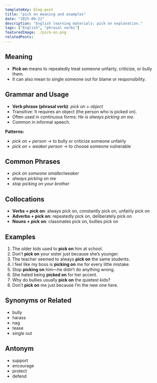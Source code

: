 ```yaml
---
templateKey: blog-post
title: "pick on meaning and examples"
date: "2025-09-21"
description: "English learning materials; pick on explanation."
tags: ["English", "phrasal verbs"]
featuredImage: ./pick-on.png
relatedPosts:
---
```


## Meaning

- **Pick on** means to repeatedly treat someone unfairly, criticize, or bully them.
- It can also mean to single someone out for blame or responsibility.

## Grammar and Usage

- **Verb phrase (phrasal verb)**: _pick on + object_
- Transitive: It requires an object (the person who is picked on).
- Often used in continuous forms: _He is always picking on me._
- Common in informal speech.

**Patterns:**

- _pick on + person_ → to bully or criticize someone unfairly
- _pick on + weaker person_ → to choose someone vulnerable

## Common Phrases

- _pick on someone smaller/weaker_
- _always picking on me_
- _stop picking on your brother_

## Collocations

- **Verbs + pick on**: always pick on, constantly pick on, unfairly pick on
- **Adverbs + pick on**: repeatedly pick on, deliberately pick on
- **Nouns + pick on**: classmates pick on, bullies pick on

## Examples

1. The older kids used to **pick on** him at school.
2. Don’t **pick on** your sister just because she’s younger.
3. The teacher seemed to always **pick on** the same students.
4. I feel like my boss is **picking on** me for every little mistake.
5. Stop **picking on** him—he didn’t do anything wrong.
6. She hated being **picked on** for her accent.
7. Why do bullies usually **pick on** the quietest kids?
8. Don’t **pick on** me just because I’m the new one here.

## Synonyms or Related

- bully
- harass
- nag
- tease
- single out

## Antonym

- support
- encourage
- protect
- defend
